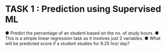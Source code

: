 # TASK 1 : Prediction using Supervised ML
● Predict the percentage of an student based on the no. of study hours.
● This is a simple linear regression task as it involves just 2 variables.
● What will be predicted score if a student studies for 9.25 hrs/ day? 

